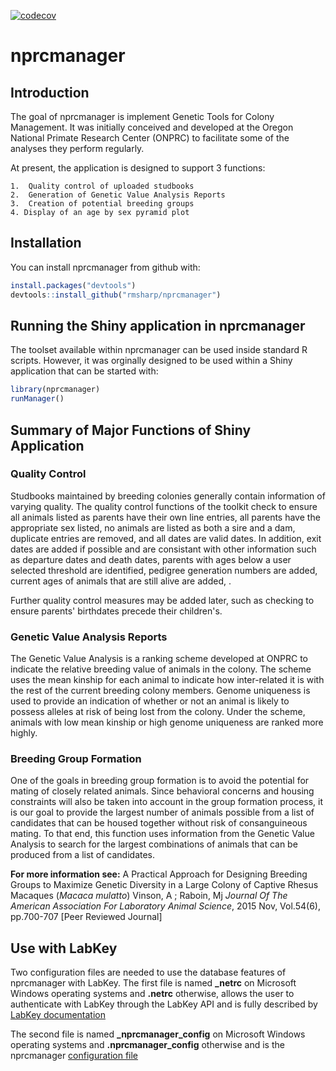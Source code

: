 
[![codecov](https://codecov.io/gh/rmsharp/nprcmanager/branch/master/graph/badge.svg)](https://codecov.io/gh/rmsharp/nprcmanager)

<!-- README.md is generated from README.Rmd. Please edit that file -->
nprcmanager
===========

Introduction
------------

The goal of nprcmanager is implement Genetic Tools for Colony Management. It was initially conceived and developed at the Oregon National Primate Research Center (ONPRC) to facilitate some of the analyses they perform regularly.

At present, the application is designed to support 3 functions:

    1.  Quality control of uploaded studbooks
    2.  Generation of Genetic Value Analysis Reports
    3.  Creation of potential breeding groups
    4. Display of an age by sex pyramid plot

Installation
------------

You can install nprcmanager from github with:

``` r
install.packages("devtools")
devtools::install_github("rmsharp/nprcmanager")
```

Running the Shiny application in nprcmanager
--------------------------------------------

The toolset available within nprcmanager can be used inside standard R scripts. However, it was orginally designed to be used within a Shiny application that can be started with:

``` r
library(nprcmanager)
runManager()
```

Summary of Major Functions of Shiny Application
-----------------------------------------------

### Quality Control

Studbooks maintained by breeding colonies generally contain information of varying quality. The quality control functions of the toolkit check to ensure all animals listed as parents have their own line entries, all parents have the appropriate sex listed, no animals are listed as both a sire and a dam, duplicate entries are removed, and all dates are valid dates. In addition, exit dates are added if possible and are consistant with other information such as departure dates and death dates, parents with ages below a user selected threshold are identified, pedigree generation numbers are added, current ages of animals that are still alive are added, .

Further quality control measures may be added later, such as checking to ensure parents' birthdates precede their children's.

### Genetic Value Analysis Reports

The Genetic Value Analysis is a ranking scheme developed at ONPRC to indicate the relative breeding value of animals in the colony. The scheme uses the mean kinship for each animal to indicate how inter-related it is with the rest of the current breeding colony members. Genome uniqueness is used to provide an indication of whether or not an animal is likely to possess alleles at risk of being lost from the colony. Under the scheme, animals with low mean kinship or high genome uniqueness are ranked more highly.

### Breeding Group Formation

One of the goals in breeding group formation is to avoid the potential for mating of closely related animals. Since behavioral concerns and housing constraints will also be taken into account in the group formation process, it is our goal to provide the largest number of animals possible from a list of candidates that can be housed together without risk of consanguineous mating. To that end, this function uses information from the Genetic Value Analysis to search for the largest combinations of animals that can be produced from a list of candidates.

**For more information see:**
A Practical Approach for Designing Breeding Groups to Maximize Genetic Diversity in a Large Colony of Captive Rhesus Macaques (*Macaca mulatto*) Vinson, A ; Raboin, Mj *Journal Of The American Association For Laboratory Animal Science*, 2015 Nov, Vol.54(6), pp.700-707 \[Peer Reviewed Journal\]

Use with LabKey
---------------

Two configuration files are needed to use the database features of nprcmanager with LabKey. The first file is named **\_netrc** on Microsoft Windows operating systems and **.netrc** otherwise, allows the user to authenticate with LabKey through the LabKey API and is fully described by [LabKey documentation](https://www.labkey.org/Documentation/wiki-page.view?name=netrc)

The second file is named **\_nprcmanager\_config** on Microsoft Windows operating systems and **.nprcmanager\_config** otherwise and is the nprcmanager [configuration file](https://github.com/rmsharp/nprcmanager/blob/master/inst/extdata/example_nprcmanager_config)
